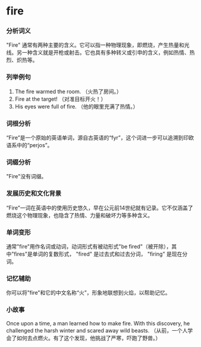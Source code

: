 # fire

### 分析词义

  

"Fire" 通常有两种主要的含义。它可以指一种物理现象，即燃烧，产生热量和光线。另一种含义就是开枪或射击。它也具有多种转义或引申的含义，例如热情、热烈、炽热等。

  

### 列举例句

  

1.  The fire warmed the room. （火热了房间。）
2.  Fire at the target! （对准目标开火！）
3.  His eyes were full of fire. （他的眼里充满了热情。）

  

### 词根分析

  

“Fire”是一个原始的英语单词，源自古英语的“fyr”，这个词进一步可以追溯到印欧语系中的“perjos”。

  

### 词缀分析

  

"Fire"没有词缀。

  

### 发展历史和文化背景

  

“Fire”一词在英语中的使用历史悠久，早在公元前14世纪就有记录。它不仅涵盖了燃烧这个物理现象，也隐含了热情、力量和破坏力等多种含义。

  

### 单词变形

  

通常"fire"用作名词或动词，动词形式有被动形式"be fired"（被开除），其中"fires"是单词的复数形式， "fired" 是过去式和过去分词， "firing" 是现在分词。

  

### 记忆辅助

  

你可以将"fire"和它的中文名称“火”，形象地联想到火焰，以帮助记忆。

  

### 小故事

  

Once upon a time, a man learned how to make fire. With this discovery, he challenged the harsh winter and scared away wild beasts. （从前，一个人学会了如何去点燃火。有了这个发现，他挑战了严寒，吓跑了野兽。）
